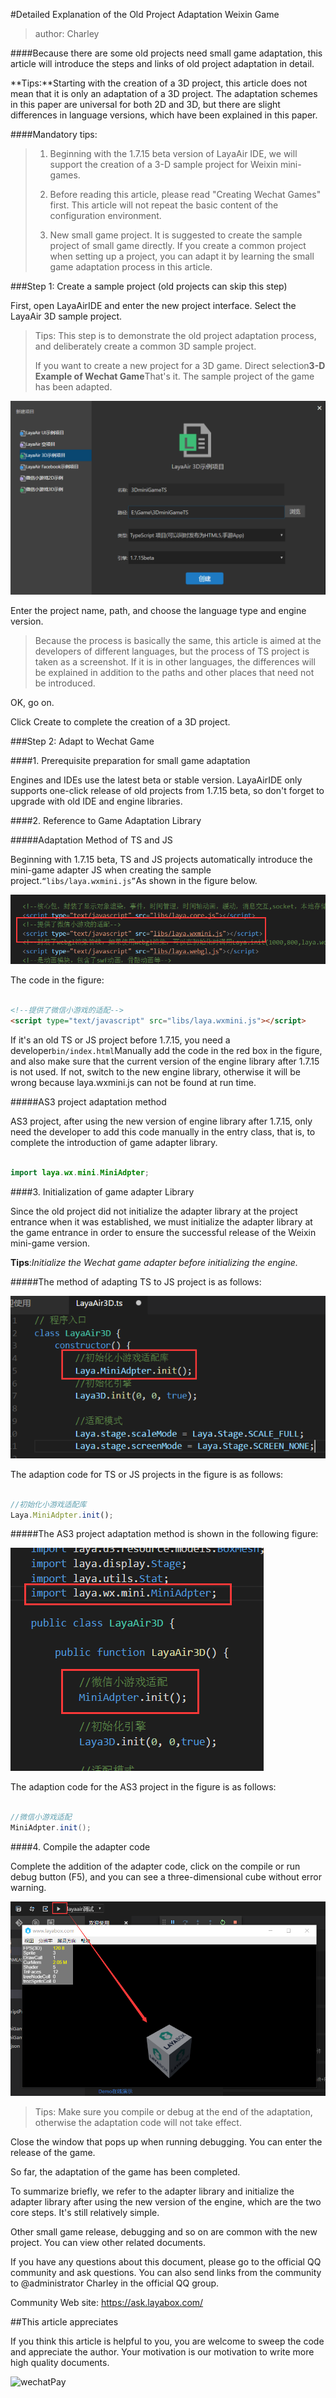 #Detailed Explanation of the Old Project Adaptation Weixin Game

> author: Charley

####Because there are some old projects need small game adaptation, this article will introduce the steps and links of old project adaptation in detail.

**Tips:**Starting with the creation of a 3D project, this article does not mean that it is only an adaptation of a 3D project. The adaptation schemes in this paper are universal for both 2D and 3D, but there are slight differences in language versions, which have been explained in this paper.

####Mandatory tips:

> 1. Beginning with the 1.7.15 beta version of LayaAir IDE, we will support the creation of a 3-D sample project for Weixin mini-games.
>
> 2. Before reading this article, please read "Creating Wechat Games" first. This article will not repeat the basic content of the configuration environment.
>
> 3. New small game project. It is suggested to create the sample project of small game directly. If you create a common project when setting up a project, you can adapt it by learning the small game adaptation process in this article.



###Step 1: Create a sample project (old projects can skip this step)

First, open LayaAirIDE and enter the new project interface. Select the LayaAir 3D sample project.

> Tips: This step is to demonstrate the old project adaptation process, and deliberately create a common 3D sample project.
>
> If you want to create a new project for a 3D game. Direct selection**3-D Example of Wechat Game**That's it. The sample project of the game has been adapted.

![图1](img/1.png) 


Enter the project name, path, and choose the language type and engine version.

> Because the process is basically the same, this article is aimed at the developers of different languages, but the process of TS project is taken as a screenshot. If it is in other languages, the differences will be explained in addition to the paths and other places that need not be introduced.

OK, go on.

Click Create to complete the creation of a 3D project.



###Step 2: Adapt to Wechat Game

####1. Prerequisite preparation for small game adaptation

Engines and IDEs use the latest beta or stable version. LayaAirIDE only supports one-click release of old projects from 1.7.15 beta, so don't forget to upgrade with old IDE and engine libraries.



####2. Reference to Game Adaptation Library

#####Adaptation Method of TS and JS

Beginning with 1.7.15 beta, TS and JS projects automatically introduce the mini-game adapter JS when creating the sample project.`“libs/laya.wxmini.js”`As shown in the figure below.

![图](img/17.png) 


The code in the figure:


```html

<!--提供了微信小游戏的适配-->
<script type="text/javascript" src="libs/laya.wxmini.js"></script>
```


If it's an old TS or JS project before 1.7.15, you need a developer`bin/index.html`Manually add the code in the red box in the figure, and also make sure that the current version of the engine library after 1.7.15 is not used. If not, switch to the new engine library, otherwise it will be wrong because laya.wxmini.js can not be found at run time.

#####AS3 project adaptation method

AS3 project, after using the new version of engine library after 1.7.15, only need the developer to add this code manually in the entry class, that is, to complete the introduction of game adapter library.


```java

import laya.wx.mini.MiniAdpter;
```



####3. Initialization of game adapter Library

Since the old project did not initialize the adapter library at the project entrance when it was established, we must initialize the adapter library at the game entrance in order to ensure the successful release of the Weixin mini-game version.

**Tips**:*Initialize the Wechat game adapter before initializing the engine.*

#####The method of adapting TS to JS project is as follows:

![图](img/18.png) 


The adaption code for TS or JS projects in the figure is as follows:


```typescript

//初始化小游戏适配库
Laya.MiniAdpter.init();
```


#####The AS3 project adaptation method is shown in the following figure:

![图](img/6.png) 


The adaption code for the AS3 project in the figure is as follows:


```java

//微信小游戏适配
MiniAdpter.init();
```




####4. Compile the adapter code

Complete the addition of the adapter code, click on the compile or run debug button (F5), and you can see a three-dimensional cube without error warning.

![图2](img/2.png) 


> Tips: Make sure you compile or debug at the end of the adaptation, otherwise the adaptation code will not take effect.

Close the window that pops up when running debugging. You can enter the release of the game.

So far, the adaptation of the game has been completed.

To summarize briefly, we refer to the adapter library and initialize the adapter library after using the new version of the engine, which are the two core steps. It's still relatively simple.

Other small game release, debugging and so on are common with the new project. You can view other related documents.

If you have any questions about this document, please go to the official QQ community and ask questions. You can also send links from the community to @administrator Charley in the official QQ group.

Community Web site: https://ask.layabox.com/



##This article appreciates

If you think this article is helpful to you, you are welcome to sweep the code and appreciate the author. Your motivation is our motivation to write more high quality documents.

![wechatPay](../../../wechatPay.jpg)